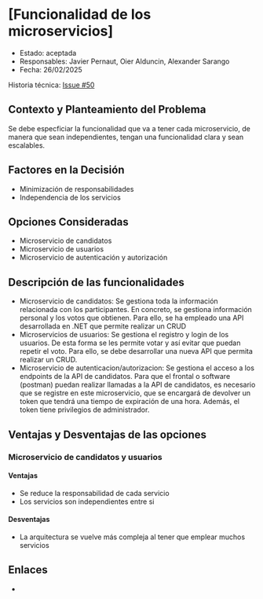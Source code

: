 # [Funcionalidad de los microservicios]

* Estado: aceptada
* Responsables: Javier Pernaut, Oier Alduncin, Alexander Sarango
* Fecha: 26/02/2025

Historia técnica: [Issue #50](https://github.com/oielay/GTIO_Votacion/issues/50)


## Contexto y Planteamiento del Problema
Se debe especficiar la funcionalidad que va a tener cada microservicio, de manera que sean independientes, tengan una funcionalidad clara y sean escalables.

## Factores en la Decisión 

* Minimización de responsabilidades
* Independencia de los servicios

## Opciones Consideradas

* Microservicio de candidatos
* Microservicio de usuarios
* Microservicio de autenticación y autorización

## Descripción de las funcionalidades

* Microservicio de candidatos: Se gestiona toda la información relacionada con los participantes. En concreto, se gestiona información personal y los votos que obtienen. Para ello, se ha empleado una API desarrollada en .NET que permite realizar un CRUD
* Microservicios de usuarios: Se gestiona el registro y login de los usuarios. De esta forma se les permite votar y así evitar que puedan repetir el voto. Para ello, se debe desarrollar una nueva API que permita realizar un CRUD.
* Microservicio de autenticacion/autorizacion: Se gestiona el acceso a los endpoints de la API de candidatos. Para que el frontal o software (postman) puedan realizar llamadas a la API de candidatos, es necesario que se registre en este microservicio, que se encargará de devolver un token que tendrá una tiempo de expiración de una hora. Además, el token tiene privilegios de administrador.

## Ventajas y Desventajas de las opciones

### Microservicio de candidatos y usuarios
#### Ventajas

* Se reduce la responsabilidad de cada servicio
* Los servicios son independientes entre si

#### Desventajas

* La arquitectura se vuelve más compleja al tener que emplear muchos servicios

## Enlaces 

* 



